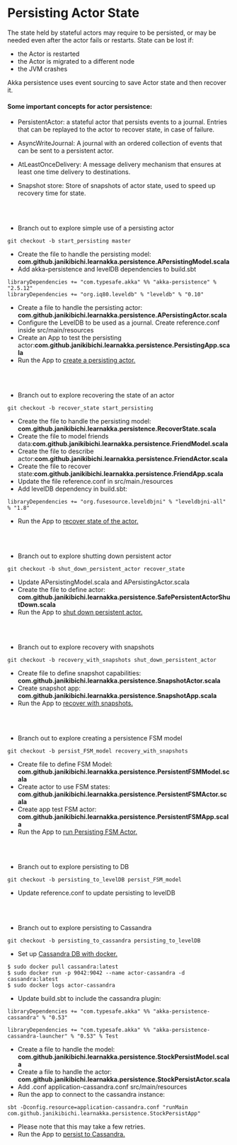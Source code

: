# Persisting Actor State
The state held by stateful actors may require to be persisted, or may be needed even after the actor fails or restarts.
State can be lost if:
- the Actor is restarted
- the Actor is migrated to a different node
- the JVM crashes

Akka persistence uses event sourcing to save Actor state and then recover it.

#### Some important concepts for actor persistence:
- PersistentActor: a stateful actor that persists events to a journal. Entries that can be replayed to the actor to recover state, in case of failure.

- AsyncWriteJournal: A journal with an ordered collection of events that can be sent to a persistent actor.

- AtLeastOnceDelivery: A message delivery mechanism that ensures at least one time delivery to destinations.

- Snapshot store: Store of snapshots of actor state, used to speed up recovery time for state.

<br><br>
- Branch out to explore simple use of a persisting actor
````
git checkout -b start_persisting master
````
- Create the file to handle the persisting model: <b>com.github.janikibichi.learnakka.persistence.APersistingModel.scala</b>
- Add akka-persistence and levelDB dependencies to build.sbt
````
libraryDependencies += "com.typesafe.akka" %% "akka-persistence" % "2.5.12"
libraryDependencies += "org.iq80.leveldb" % "leveldb" % "0.10"

````
- Create a file to handle the persisting actor: <b>com.github.janikibichi.learnakka.persistence.APersistingActor.scala</b>
- Configure the LevelDB to be used as a journal. Create reference.conf inside src/main/resources
- Create an App to test the persisting actor:<b>com.github.janikibichi.learnakka.persistence.PersistingApp.scala</b>
- Run the App to [create a persisting actor.](https://asciinema.org/a/YrjjDlbBzFxqe95NH3hYQaG1z)

<br><br>
- Branch out to explore recovering the state of an actor
````
git checkout -b recover_state start_persisting
````
- Create the file to handle the persisting model: <b>com.github.janikibichi.learnakka.persistence.RecoverState.scala</b>
- Create the file to model friends data:<b>com.github.janikibichi.learnakka.persistence.FriendModel.scala</b>
- Create the file to describe actor:<b>com.github.janikibichi.learnakka.persistence.FriendActor.scala</b>
- Create the file to recover state:<b>com.github.janikibichi.learnakka.persistence.FriendApp.scala</b>
- Update the file reference.conf in src/main./resources
- Add levelDB dependency in build.sbt:
````
libraryDependencies += "org.fusesource.leveldbjni" % "leveldbjni-all" % "1.8"
````
- Run the App to [recover state of the actor.](https://asciinema.org/a/bCEsm9IfiJiVQG9vqYXm3rcin)

<br><br>
- Branch out to explore shutting down persistent actor
````
git checkout -b shut_down_persistent_actor recover_state
````
- Update APersistingModel.scala and APersistingActor.scala
- Create the file to define actor: <b>com.github.janikibichi.learnakka.persistence.SafePersistentActorShutDown.scala</b>
- Run the App to [shut down persistent actor.](https://asciinema.org/a/YGjVuPXA3eSZigF7ZR3MLzMjc)

<br><br>
- Branch out to explore recovery with snapshots
````
git checkout -b recovery_with_snapshots shut_down_persistent_actor
````
- Create file to define snapshot capabilities: <b>com.github.janikibichi.learnakka.persistence.SnapshotActor.scala</b>
- Create snapshot app: <b>com.github.janikibichi.learnakka.persistence.SnapshotApp.scala</b>
- Run the App to [recover with snapshots.](https://asciinema.org/a/AuI2IVMdCs7hO0ksHX8ogNMjt)

<br><br>
- Branch out to explore creating a persistence FSM model
````
git checkout -b persist_FSM_model recovery_with_snapshots 
````
- Create file to define FSM Model: <b>com.github.janikibichi.learnakka.persistence.PersistentFSMModel.scala</b>
- Create actor to use FSM states: <b>com.github.janikibichi.learnakka.persistence.PersistentFSMActor.scala</b>
- Create app test FSM actor: <b>com.github.janikibichi.learnakka.persistence.PersistentFSMApp.scala</b>
- Run the App to [run Persisting FSM Actor.](https://asciinema.org/a/ea6Z3NMCPoxyYlgRzzDwvaAqa)

<br><br>
- Branch out to explore persisting to DB
````
git checkout -b persisting_to_levelDB persist_FSM_model
````
- Update reference.conf to update persisting to levelDB

<br><br>
- Branch out to explore persisting to Cassandra
````
git checkout -b persisting_to_cassandra persisting_to_levelDB 
````
- Set up [Cassandra DB with docker.](https://hub.docker.com/_/cassandra/)
````
$ sudo docker pull cassandra:latest
$ sudo docker run -p 9042:9042 --name actor-cassandra -d cassandra:latest
$ sudo docker logs actor-cassandra
````
- Update build.sbt to include the cassandra plugin:
````
libraryDependencies += "com.typesafe.akka" %% "akka-persistence-cassandra" % "0.53"

libraryDependencies += "com.typesafe.akka" %% "akka-persistence-cassandra-launcher" % "0.53" % Test
````
- Create a file to handle the model: <b>com.github.janikibichi.learnakka.persistence.StockPersistModel.scala</b>
- Create a file to handle the actor: <b>com.github.janikibichi.learnakka.persistence.StockPersistActor.scala</b>
- Add .conf application-cassandra.conf src/main/resources
- Run the app to connect to the cassandra instance:
````
sbt -Dconfig.resource=application-cassandra.conf "runMain com.github.janikibichi.learnakka.persistence.StockPersistApp"
````
- Please note that this may take a few retries.
- Run the App to [persist to Cassandra.](https://asciinema.org/a/ea6Z3NMCPoxyYlgRzzDwvaAqa)




